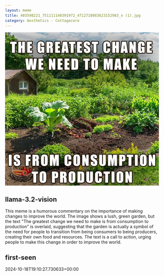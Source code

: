 ```yaml
---
layout: meme
title: 403598221_751111140391972_4712718083623152983_n (1).jpg
category: Aesthetics - Cottagecore
---
```


<div markdown="0"><a href="403598221_751111140391972_4712718083623152983_n (1).jpg"><img class="photo" src="403598221_751111140391972_4712718083623152983_n (1).jpg" /></a>

<h2>llama-3.2-vision</h2>
<p title="Llama-3.2-Vision-11B is a really good model that probably gets the visual details right but doesn't understand literary or media references, and often fails to accurately represent the physical arrangement of objects and the implied relationships between the objects.">This meme is a humorous commentary on the importance of making changes to improve the world. The image shows a lush, green garden, but the text &quot;The greatest change we need to make is from consumption to production&quot; is overlaid, suggesting that the garden is actually a symbol of the need for people to transition from being consumers to being producers, creating their own food and resources. The text is a call to action, urging people to make this change in order to improve the world.</p>

<h2>first-seen</h2>
<p title="Because Git doesn't preserve file modification times, this metadata file contains the file's modification time when it was added to the library.">2024-10-18T19:10:27.730633+00:00</p>

</div>

